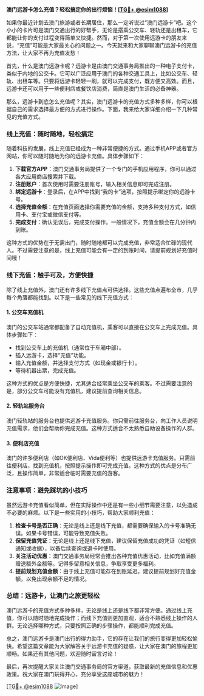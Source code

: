 **澳门远游卡怎么充值？轻松搞定你的出行烦恼！[[TG💪+ @esim1088](https://t.me/s/esim1088)]**

如果你最近计划去澳门旅游或者长期居住，那么一定听说过“澳门远游卡”吧。这个小小的卡片可是澳门交通出行的好帮手，无论是搭乘公交车、轻轨还是出租车，它都能让你的支付过程变得简单又快捷。然而，对于第一次使用远游卡的朋友来说，“充值”可能是大家最关心的问题之一。今天就来和大家聊聊澳门远游卡的充值方法，让大家不再为充值发愁！

首先，什么是澳门远游卡呢？远游卡是由澳门交通事务局推出的一种电子支付卡，类似于内地的公交卡。它可以广泛应用于澳门的各种交通工具上，比如公交车、轻轨、出租车等。只要将远游卡轻轻一刷，就可以完成支付，既方便又高效。而且，远游卡还可以用于一些便利店或餐饮店消费，简直是澳门生活的必备神器。

那么，远游卡到底怎么充值呢？其实，澳门远游卡的充值方式多种多样，你可以根据自己的需求选择最方便的方式进行操作。下面，我来给大家详细介绍一下几种常见的充值方式。

### **线上充值：随时随地，轻松搞定**
随着科技的发展，线上充值已经成为一种非常便捷的方式。通过手机APP或者官方网站，你可以随时随地为你的远游卡充值。具体步骤如下：

1. **下载官方APP**：澳门交通事务局提供了一个专门的手机应用程序，你可以通过各大应用商店搜索并下载。
2. **注册账户**：首次使用时需要注册账号，输入相关信息即可完成注册。
3. **绑定远游卡**：登录后，在APP中找到“我的卡”选项，按照提示绑定你的远游卡号。
4. **选择充值金额**：在充值页面选择你需要充值的金额，支持多种支付方式，如信用卡、支付宝或微信支付等。
5. **完成支付**：确认无误后，完成支付操作。一般情况下，充值金额会在几分钟内到账。

这种方式的优势在于无需出门，随时随地都可以完成充值，非常适合忙碌的现代人。不过需要注意的是，线上充值可能会有一定的到账时间，请提前规划好充值时间哦！

### **线下充值：触手可及，方便快捷**
除了线上充值外，澳门还有许多线下充值点可供选择。这些充值点遍布全市，几乎每个角落都能找到。以下是一些常见的线下充值方式：

#### **1. 公交车充值机**
澳门的公交车站通常都配备了自动充值机，乘客可以直接在公交车上完成充值。具体步骤如下：
- 找到公交车上的充值机（通常位于车厢中部）。
- 插入远游卡，选择“充值”功能。
- 输入充值金额，并选择支付方式（如现金或银行卡）。
- 等待机器出票，完成充值。

这种方式的优点是方便快捷，尤其适合经常乘坐公交车的乘客。不过需要注意的是，部分公交车可能没有充值机，建议提前查询相关信息。

#### **2. 轻轨站服务台**
澳门轻轨站的服务台也提供远游卡充值服务。你只需前往服务台，向工作人员说明充值需求，他们会帮助你完成充值。这种方式适合不太熟悉自助设备操作的人群。

#### **3. 便利店充值**
澳门的许多便利店（如OK便利店、Vida便利等）也提供远游卡充值服务。只需前往便利店，找到充值机，按照提示操作即可完成充值。这种方式的优点是分布广泛，且操作简单，非常适合临时需要充值的游客。

### **注意事项：避免踩坑的小技巧**
虽然远游卡充值看似简单，但在实际操作中还是有一些小细节需要注意，以免造成不必要的麻烦。以下是一些实用的小技巧，帮助大家顺利充值：

1. **检查卡号是否正确**：无论是线上还是线下充值，都需要确保输入的卡号准确无误。如果卡号错误，可能导致充值失败。
2. **保留充值凭证**：无论是线上还是线下充值，建议保留充值成功的凭证（如短信通知或收据），以备后续查询或退卡时使用。
3. **关注活动优惠**：澳门交通事务局经常会推出各种充值优惠活动，比如充值满额赠送额外金额等。记得多留意相关信息，争取享受更多福利。
4. **提前规划充值金额**：由于线上充值可能存在到账延迟，建议提前规划好充值金额，以免出现余额不足的情况。

### **总结：远游卡，让澳门之旅更轻松**
澳门远游卡的充值方式多种多样，无论是线上还是线下都非常方便。通过线上充值，你可以随时随地完成操作；而线下充值则更加直观，适合不熟悉线上操作的人群。无论选择哪种方式，只要按照正确的步骤操作，都能顺利完成充值。

总之，澳门远游卡是澳门出行的得力助手，它的存在让我们的旅行变得更加轻松愉快。希望这篇文章能为大家解答关于远游卡充值的疑惑，让大家在澳门的旅程更加顺畅。如果还有其他问题，欢迎随时留言讨论！

最后，再次提醒大家关注澳门交通事务局的官方渠道，获取最新的充值信息和优惠政策。祝大家在澳门玩得开心，充分享受这座城市的魅力！

[[TG💪+ @esim1088](https://t.me/s/esim1088) ![Image](https://i.postimg.cc/4NQfJmqS/Snipaste-2025-05-13-00-14-12.png)]